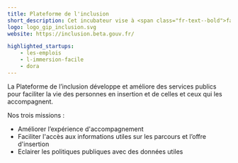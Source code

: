 ```yaml
---
title: Plateforme de l'inclusion
short_description: Cet incubateur vise à <span class="fr-text--bold">faciliter la vie des personnes en insertion</span> et de celles et ceux qui les accompagnent.
logo: logo_gip_inclusion.svg
website: https://inclusion.beta.gouv.fr/

highlighted_startups:
    - les-emplois
    - l-immersion-facile 
    - dora
---
```


La Plateforme de l’inclusion développe et améliore des services publics pour faciliter la vie des personnes en insertion et de celles et ceux qui les accompagnent.

Nos trois missions :
- Améliorer l’expérience d'accompagnement
- Faciliter l'accès aux informations utiles sur les parcours et l’offre d'insertion
- Eclairer les politiques publiques avec des données utiles
